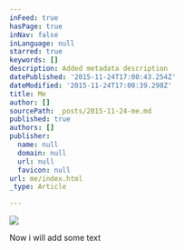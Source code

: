 ```yaml
---
inFeed: true
hasPage: true
inNav: false
inLanguage: null
starred: true
keywords: []
description: Added metadata description
datePublished: '2015-11-24T17:00:43.254Z'
dateModified: '2015-11-24T17:00:39.298Z'
title: Me
author: []
sourcePath: _posts/2015-11-24-me.md
published: true
authors: []
publisher:
  name: null
  domain: null
  url: null
  favicon: null
url: me/index.html
_type: Article

---
```

![](https://the-grid-user-content.s3-us-west-2.amazonaws.com/b22e99cc-0687-43cf-a9f4-462a2e3a0297.jpg)

Now i will add some text